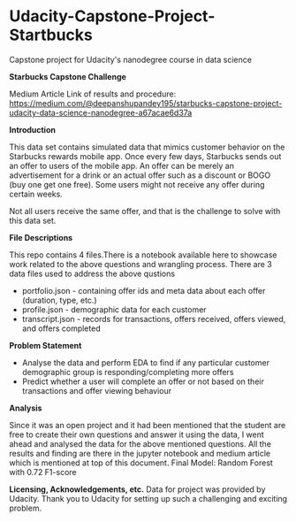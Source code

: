 # Udacity-Capstone-Project-Startbucks
Capstone project for Udacity's nanodegree course in data science

**Starbucks Capstone Challenge**

Medium Article Link of results and procedure: https://medium.com/@deepanshupandey195/starbucks-capstone-project-udacity-data-science-nanodegree-a67acae6d37a

**Introduction**

This data set contains simulated data that mimics customer behavior on the Starbucks rewards mobile app. Once every few days, Starbucks sends out an offer to users of the mobile app. An offer can be merely an advertisement for a drink or an actual offer such as a discount or BOGO (buy one get one free). Some users might not receive any offer during certain weeks.

Not all users receive the same offer, and that is the challenge to solve with this data set.

**File Descriptions**

This repo contains 4 files.There is a notebook available here to showcase work related to the above questions and wrangling process. There are 3 data files used to address the above qustions

- portfolio.json - containing offer ids and meta data about each offer (duration, type, etc.)
- profile.json - demographic data for each customer
- transcript.json - records for transactions, offers received, offers viewed, and offers completed

**Problem Statement**

- Analyse the data and perform EDA to find if any particular customer demographic group is responding/completing more offers
- Predict whether a user will complete an offer or not based on their transactions and offer viewing behaviour

**Analysis**

Since it was an open project and it had been mentioned that the student are free to create their own questions and answer it using the data, I went ahead and analysed the data for the above mentioned questions.
All the results and finding are there in the jupyter notebook and medium article which is mentioned at top of this document.
Final Model: Random Forest with 0.72 F1-score

**Licensing, Acknowledgements, etc.**
Data for project was provided by Udacity. Thank you to Udacity for setting up such a challenging and exciting problem.
